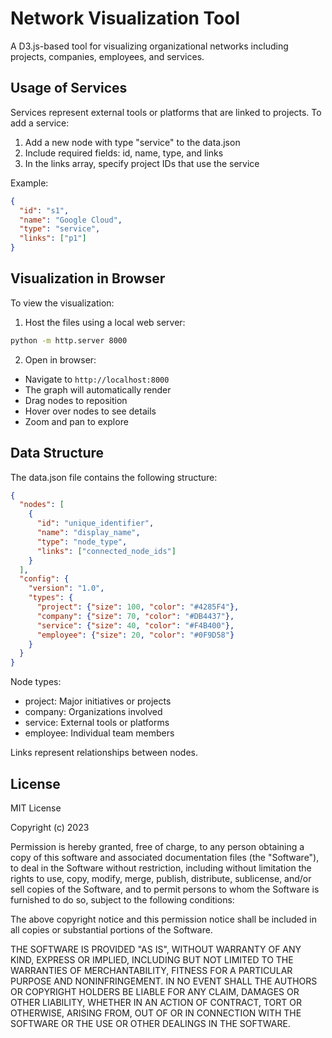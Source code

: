 # Network Visualization Tool

A D3.js-based tool for visualizing organizational networks including projects, companies, employees, and services.

## Usage of Services

Services represent external tools or platforms that are linked to projects. To add a service:

1. Add a new node with type "service" to the data.json
2. Include required fields: id, name, type, and links
3. In the links array, specify project IDs that use the service

Example:
```json
{
  "id": "s1",
  "name": "Google Cloud",
  "type": "service",
  "links": ["p1"]
}
```

## Visualization in Browser

To view the visualization:

1. Host the files using a local web server:
```bash
python -m http.server 8000
```

2. Open in browser:
- Navigate to `http://localhost:8000`
- The graph will automatically render
- Drag nodes to reposition
- Hover over nodes to see details
- Zoom and pan to explore

## Data Structure

The data.json file contains the following structure:

```json
{
  "nodes": [
    {
      "id": "unique_identifier",
      "name": "display_name",
      "type": "node_type",
      "links": ["connected_node_ids"]
    }
  ],
  "config": {
    "version": "1.0",
    "types": {
      "project": {"size": 100, "color": "#4285F4"},
      "company": {"size": 70, "color": "#DB4437"},
      "service": {"size": 40, "color": "#F4B400"},
      "employee": {"size": 20, "color": "#0F9D58"}
    }
  }
}
```

Node types:
- project: Major initiatives or projects
- company: Organizations involved
- service: External tools or platforms
- employee: Individual team members

Links represent relationships between nodes.

## License

MIT License

Copyright (c) 2023

Permission is hereby granted, free of charge, to any person obtaining a copy
of this software and associated documentation files (the "Software"), to deal
in the Software without restriction, including without limitation the rights
to use, copy, modify, merge, publish, distribute, sublicense, and/or sell
copies of the Software, and to permit persons to whom the Software is
furnished to do so, subject to the following conditions:

The above copyright notice and this permission notice shall be included in all
copies or substantial portions of the Software.

THE SOFTWARE IS PROVIDED "AS IS", WITHOUT WARRANTY OF ANY KIND, EXPRESS OR
IMPLIED, INCLUDING BUT NOT LIMITED TO THE WARRANTIES OF MERCHANTABILITY,
FITNESS FOR A PARTICULAR PURPOSE AND NONINFRINGEMENT. IN NO EVENT SHALL THE
AUTHORS OR COPYRIGHT HOLDERS BE LIABLE FOR ANY CLAIM, DAMAGES OR OTHER
LIABILITY, WHETHER IN AN ACTION OF CONTRACT, TORT OR OTHERWISE, ARISING FROM,
OUT OF OR IN CONNECTION WITH THE SOFTWARE OR THE USE OR OTHER DEALINGS IN THE
SOFTWARE.